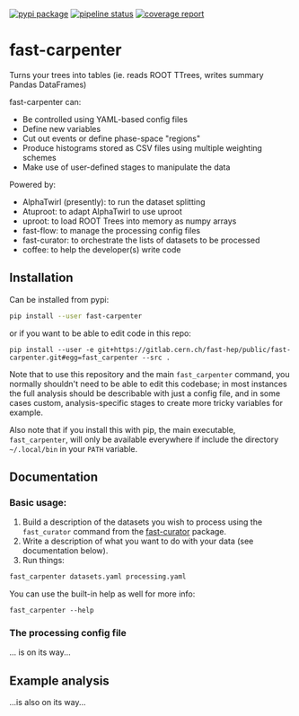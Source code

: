 [![pypi package](https://img.shields.io/pypi/v/fast-carpenter.svg)](https://pypi.org/project/fast-carpenter/)
[![pipeline status](https://gitlab.cern.ch/fast-hep/public/fast-carpenter/badges/master/pipeline.svg)](https://gitlab.cern.ch/fast-hep/public/fast-carpenter/commits/master)
[![coverage report](https://gitlab.cern.ch/fast-hep/public/fast-carpenter/badges/master/coverage.svg)](https://gitlab.cern.ch/fast-hep/public/fast-carpenter/commits/master)


fast-carpenter
=============
Turns your trees into tables (ie. reads ROOT TTrees, writes summary Pandas DataFrames)

fast-carpenter can:
- Be controlled using YAML-based config files
- Define new variables
- Cut out events or define phase-space "regions"
- Produce histograms stored as CSV files using multiple weighting schemes
- Make use of user-defined stages to manipulate the data

Powered by:
- AlphaTwirl (presently): to run the dataset splitting
- Atuproot: to adapt AlphaTwirl to use uproot
- uproot: to load ROOT Trees into memory as numpy arrays
- fast-flow: to manage the processing config files
- fast-curator: to orchestrate the lists of datasets to be processed
- coffee: to help the developer(s) write code

## Installation
Can be installed from pypi:
```bash
pip install --user fast-carpenter
```
or if you want to be able to edit code in this repo:
```
pip install --user -e git+https://gitlab.cern.ch/fast-hep/public/fast-carpenter.git#egg=fast_carpenter --src .
```
Note that to use this repository and the main `fast_carpenter` command, you normally shouldn't need to be able to edit this codebase;
in most instances the full analysis should be describable with just a config file, and in some cases custom, analysis-specific stages to create more tricky variables for example.

Also note that if you install this with pip, the main executable, `fast_carpenter`, will only be available everywhere if include the directory `~/.local/bin` in your `PATH` variable.

## Documentation
### Basic usage:
1. Build a description of the datasets you wish to process using the `fast_curator` command from the [fast-curator](://gitlab.cern.ch/fast-hep/public/fast-curator) package.
2. Write a description of what you want to do with your data (see documentation below).
3. Run things:
```bash
fast_carpenter datasets.yaml processing.yaml
```

You can use the built-in help as well for more info:
```
fast_carpenter --help
```

### The processing config file
... is on its way...

## Example analysis
...is also on its way...
